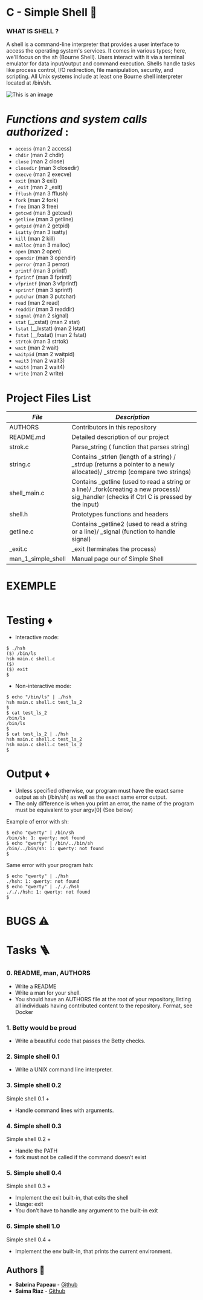 # **C - Simple Shell** :bell:

### **WHAT IS SHELL ?**

A shell is a command-line interpreter that provides a user interface to access the operating system's services. It comes in various types; here, we'll focus on the sh (Bourne Shell). Users interact with it via a terminal emulator for data input/output and command execution. Shells handle tasks like process control, I/O redirection, file manipulation, security, and scripting. All Unix systems include at least one Bourne shell interpreter located at /bin/sh.

![This is an image](https://zupimages.net/up/23/34/0d6p.jpg)

# ***Functions and system calls authorized*** :

* ```access``` (man 2 access)
* ```chdir``` (man 2 chdir)
* ```close``` (man 2 close)
* ```closedir``` (man 3 closedir)
* ```execve``` (man 2 execve)
* ```exit``` (man 3 exit)
* ```_exit``` (man 2 _exit)
* ```fflush``` (man 3 fflush)
* ```fork``` (man 2 fork)
* ```free``` (man 3 free)
* ```getcwd``` (man 3 getcwd)
* ```getline``` (man 3 getline)
* ```getpid``` (man 2 getpid)
* ```isatty``` (man 3 isatty)
* ```kill``` (man 2 kill)
* ```malloc``` (man 3 malloc)
* ```open``` (man 2 open)
* ```opendir``` (man 3 opendir)
* ```perror``` (man 3 perror)
* ```printf``` (man 3 printf)
* ```fprintf``` (man 3 fprintf)
* ```vfprintf``` (man 3 vfprintf)
* ```sprintf``` (man 3 sprintf)
* ```putchar``` (man 3 putchar)
* ```read``` (man 2 read)
* ```readdir``` (man 3 readdir)
* ```signal``` (man 2 signal)
* ```stat``` (__xstat) (man 2 stat)
* ```lstat``` (__lxstat) (man 2 lstat)
* ```fstat``` (__fxstat) (man 2 fstat)
* ```strtok``` (man 3 strtok)
* ```wait``` (man 2 wait)
* ```waitpid``` (man 2 waitpid)
* ```wait3``` (man 2 wait3)
* ```wait4``` (man 2 wait4)
* ```write``` (man 2 write)

# **Project Files List**

|***File***|***Description***|
|---|---|
|AUTHORS|Contributors in this repository|
|README.md|Detailed description of our project|
|strok.c| Parse_string ( function that parses string)|
|string.c|Contains _strlen (length of a string)  / _strdup (returns a pointer to a newly allocated)/ _strcmp (compare two strings)|
|shell_main.c|Contains _getline  (used to read a string or a line)/ _fork(creating a new process)/ sig_handler (checks if Ctrl C is pressed by the input)|
|shell.h|Prototypes functions and headers|
|getline.c|Contains _getline2 (used to read a string or a line)/ _signal (function to handle signal)|
|_exit.c| _exit (terminates the process)|
|man_1_simple_shell|Manual page our of Simple Shell|


# **EXEMPLE**

```

```

# **Testing** :diamonds:

* Interactive mode:

```
$ ./hsh
($) /bin/ls
hsh main.c shell.c
($)
($) exit
$
```

* Non-interactive mode:

```
$ echo "/bin/ls" | ./hsh
hsh main.c shell.c test_ls_2
$
$ cat test_ls_2
/bin/ls
/bin/ls
$
$ cat test_ls_2 | ./hsh
hsh main.c shell.c test_ls_2
hsh main.c shell.c test_ls_2
$
```

# **Output** :diamonds:

* Unless specified otherwise, our program must have the exact same output as sh (/bin/sh) as well as the exact same error output.
* The only difference is when you print an error, the name of the program must be equivalent to your argv[0] (See below)

Example of error with sh:

```
$ echo "qwerty" | /bin/sh
/bin/sh: 1: qwerty: not found
$ echo "qwerty" | /bin/../bin/sh
/bin/../bin/sh: 1: qwerty: not found
$
```

Same error with your program hsh:

```
$ echo "qwerty" | ./hsh
./hsh: 1: qwerty: not found
$ echo "qwerty" | ./././hsh
./././hsh: 1: qwerty: not found
$
```

# **BUGS** :warning:



# **Tasks** :ladder:

### **0. README, man, AUTHORS**

* Write a README
* Write a man for your shell.
* You should have an AUTHORS file at the root of your repository, listing all individuals having contributed content to the repository. Format, see Docker

### **1. Betty would be proud**

* Write a beautiful code that passes the Betty checks.

### **2. Simple shell 0.1**

* Write a UNIX command line interpreter.

### **3. Simple shell 0.2**

Simple shell 0.1 +

* Handle command lines with arguments.

### **4. Simple shell 0.3**

Simple shell 0.2 +

* Handle the PATH
* fork must not be called if the command doesn’t exist

### **5. Simple shell 0.4**

Simple shell 0.3 +

* Implement the exit built-in, that exits the shell
* Usage: exit
* You don’t have to handle any argument to the built-in exit

### **6. Simple shell 1.0**

Simple shell 0.4 +

* Implement the env built-in, that prints the current environment.

## **Authors** :two_women_holding_hands:
* **Sabrina Papeau** - [Github](https://github.com/Holbiwan)
* **Saima Riaz** - [Github](https://github.com/saima-riaz)
